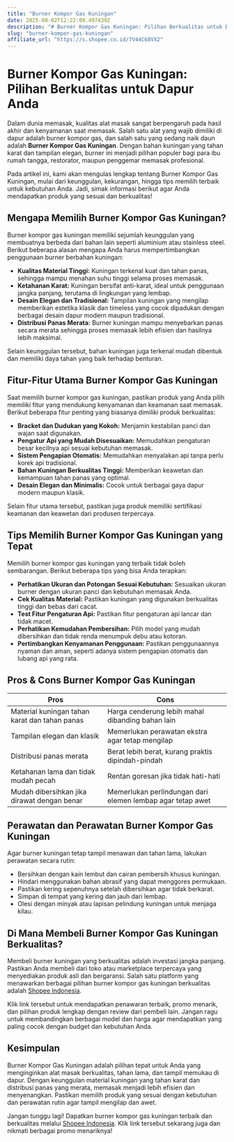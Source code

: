 ```yaml
---
title: "Burner Kompor Gas Kuningan"
date: 2025-08-02T12:22:09.497439Z
description: "# Burner Kompor Gas Kuningan: Pilihan Berkualitas untuk Dapur Anda..."
slug: "burner-kompor-gas-kuningan"
affiliate_url: "https://s.shopee.co.id/7V44C68VX2"
---
```

# Burner Kompor Gas Kuningan: Pilihan Berkualitas untuk Dapur Anda

Dalam dunia memasak, kualitas alat masak sangat berpengaruh pada hasil akhir dan kenyamanan saat memasak. Salah satu alat yang wajib dimiliki di dapur adalah burner kompor gas, dan salah satu yang sedang naik daun adalah **Burner Kompor Gas Kuningan**. Dengan bahan kuningan yang tahan karat dan tampilan elegan, burner ini menjadi pilihan populer bagi para ibu rumah tangga, restorator, maupun penggemar memasak profesional.

Pada artikel ini, kami akan mengulas lengkap tentang Burner Kompor Gas Kuningan, mulai dari keunggulan, kekurangan, hingga tips memilih terbaik untuk kebutuhan Anda. Jadi, simak informasi berikut agar Anda mendapatkan produk yang sesuai dan berkualitas!

## Mengapa Memilih Burner Kompor Gas Kuningan?

Burner kompor gas kuningan memiliki sejumlah keunggulan yang membuatnya berbeda dari bahan lain seperti aluminium atau stainless steel. Berikut beberapa alasan mengapa Anda harus mempertimbangkan penggunaan burner berbahan kuningan:

- **Kualitas Material Tinggi:** Kuningan terkenal kuat dan tahan panas, sehingga mampu menahan suhu tinggi selama proses memasak.
- **Ketahanan Karat:** Kuningan bersifat anti-karat, ideal untuk penggunaan jangka panjang, terutama di lingkungan yang lembap.
- **Desain Elegan dan Tradisional:** Tampilan kuningan yang mengilap memberikan estetika klasik dan timeless yang cocok dipadukan dengan berbagai desain dapur modern maupun tradisional.
- **Distribusi Panas Merata:** Burner kuningan mampu menyebarkan panas secara merata sehingga proses memasak lebih efisien dan hasilnya lebih maksimal.

Selain keunggulan tersebut, bahan kuningan juga terkenal mudah dibentuk dan memiliki daya tahan yang baik terhadap benturan.

## Fitur-Fitur Utama Burner Kompor Gas Kuningan

Saat memilih burner kompor gas kuningan, pastikan produk yang Anda pilih memiliki fitur yang mendukung kenyamanan dan keamanan saat memasak. Berikut beberapa fitur penting yang biasanya dimiliki produk berkualitas:

- **Bracket dan Dudukan yang Kokoh:** Menjamin kestabilan panci dan wajan saat digunakan.
- **Pengatur Api yang Mudah Disesuaikan:** Memudahkan pengaturan besar kecilnya api sesuai kebutuhan memasak.
- **Sistem Pengapian Otomatis:** Memudahkan menyalakan api tanpa perlu korek api tradisional.
- **Bahan Kuningan Berkualitas Tinggi:** Memberikan keawetan dan kemampuan tahan panas yang optimal.
- **Desain Elegan dan Minimalis:** Cocok untuk berbagai gaya dapur modern maupun klasik.

Selain fitur utama tersebut, pastikan juga produk memiliki sertifikasi keamanan dan keawetan dari produsen terpercaya.

## Tips Memilih Burner Kompor Gas Kuningan yang Tepat

Memilih burner kompor gas kuningan yang terbaik tidak boleh sembarangan. Berikut beberapa tips yang bisa Anda terapkan:

- **Perhatikan Ukuran dan Potongan Sesuai Kebutuhan:** Sesuaikan ukuran burner dengan ukuran panci dan kebutuhan memasak Anda.
- **Cek Kualitas Material:** Pastikan kuningan yang digunakan berkualitas tinggi dan bebas dari cacat.
- **Test Fitur Pengaturan Api:** Pastikan fitur pengaturan api lancar dan tidak macet.
- **Perhatikan Kemudahan Pembersihan:** Pilih model yang mudah dibersihkan dan tidak renda menumpuk debu atau kotoran.
- **Pertimbangkan Kenyamanan Penggunaan:** Pastikan penggunaannya nyaman dan aman, seperti adanya sistem pengapian otomatis dan lubang api yang rata.

## Pros & Cons Burner Kompor Gas Kuningan

| **Pros**                                              | **Cons**                                            |
|--------------------------------------------------------|-----------------------------------------------------|
| Material kuningan tahan karat dan tahan panas        | Harga cenderung lebih mahal dibanding bahan lain  |
| Tampilan elegan dan klasik                            | Memerlukan perawatan ekstra agar tetap mengilap  |
| Distribusi panas merata                                | Berat lebih berat, kurang praktis dipindah-pindah |
| Ketahanan lama dan tidak mudah pecah                | Rentan goresan jika tidak hati-hati               |
| Mudah dibersihkan jika dirawat dengan benar        | Memerlukan perlindungan dari elemen lembap agar tetap awet |

## Perawatan dan Perawatan Burner Kompor Gas Kuningan

Agar burner kuningan tetap tampil menawan dan tahan lama, lakukan perawatan secara rutin:

- Bersihkan dengan kain lembut dan cairan pembersih khusus kuningan.
- Hindari menggunakan bahan abrasif yang dapat menggores permukaan.
- Pastikan kering sepenuhnya setelah dibersihkan agar tidak berkarat.
- Simpan di tempat yang kering dan jauh dari lembap.
- Olesi dengan minyak atau lapisan pelindung kuningan untuk menjaga kilau.

## Di Mana Membeli Burner Kompor Gas Kuningan Berkualitas?

Membeli burner kuningan yang berkualitas adalah investasi jangka panjang. Pastikan Anda membeli dari toko atau marketplace terpercaya yang menyediakan produk asli dan bergaransi. Salah satu platform yang menawarkan berbagai pilihan burner kompor gas kuningan berkualitas adalah [Shopee Indonesia](https://s.shopee.co.id/7V44C68VX2).

Klik link tersebut untuk mendapatkan penawaran terbaik, promo menarik, dan pilihan produk lengkap dengan review dari pembeli lain. Jangan ragu untuk membandingkan berbagai model dan harga agar mendapatkan yang paling cocok dengan budget dan kebutuhan Anda.

## Kesimpulan

Burner Kompor Gas Kuningan adalah pilihan tepat untuk Anda yang menginginkan alat masak berkualitas, tahan lama, dan tampil memukau di dapur. Dengan keunggulan material kuningan yang tahan karat dan distribusi panas yang merata, memasak menjadi lebih efisien dan menyenangkan. Pastikan memilih produk yang sesuai dengan kebutuhan dan perawatan rutin agar tampil mengilap dan awet.

Jangan tunggu lagi! Dapatkan burner kompor gas kuningan terbaik dan berkualitas melalui [Shopee Indonesia](https://s.shopee.co.id/7V44C68VX2). Klik link tersebut sekarang juga dan nikmati berbagai promo menariknya!